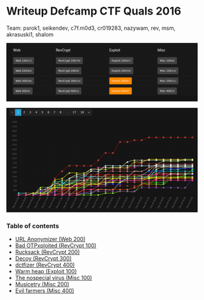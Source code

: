 # Writeup Defcamp CTF Quals 2016

Team: psrok1, seikendev, c7f.m0d3, cr019283, nazywam, rev, msm, akrasuski1, shalom

![](./scoreboard.png)

![](./chart.png)

### Table of contents

* [URL Anonymizer (Web 200)](web200)
* [Bad OTPxploited (RevCrypt 100)](revcrypt100)
* [Rucksack  (RevCrypt 200)](revcrypt200)
* [Decoy (RevCrypt 300)](revcrypt300)
* [dctfizer (RevCrypt 400)](revcrypt400)
* [Warm heap (Exploit 100)](exp100)
* [The nospecial virus (Misc 100)](misc100)
* [Musicetry (Misc 200)](musicetry_misc_200)
* [Evil farmers (Misc 400)](misc400)
